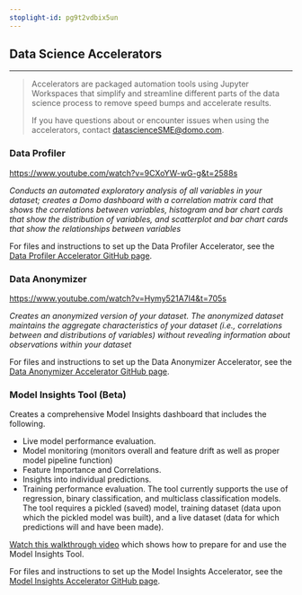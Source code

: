 ```yaml
---
stoplight-id: pg9t2vdbix5un
---
```


## Data Science Accelerators
---
<!-- theme: info -->

> Accelerators are packaged automation tools using Jupyter Workspaces that simplify and streamline different parts of the data science process to remove speed bumps and accelerate results.
>
> If you have questions about or encounter issues when using the accelerators, contact datascienceSME@domo.com.


### Data Profiler

https://www.youtube.com/watch?v=9CXoYW-wG-g&t=2588s

*Conducts an automated exploratory analysis of all variables in your dataset; creates a Domo dashboard with a correlation matrix card that shows the correlations between variables, histogram and bar chart cards that show the distribution of variables, and scatterplot and bar chart cards that show the relationships between variables* 

For files and instructions to set up the Data Profiler Accelerator, see the [Data Profiler Accelerator GitHub page](https://github.com/domoinc/domo-data-science-resources/tree/main/data_science_accelerators/data_profiler). 


### Data Anonymizer

https://www.youtube.com/watch?v=Hymy521A7l4&t=705s

*Creates an anonymized version of your dataset. The anonymized dataset maintains the aggregate characteristics of your dataset (i.e., correlations between and distributions of variables) without revealing information about observations within your dataset*

For files and instructions to set up the Data Anonymizer Accelerator, see the [Data Anonymizer Accelerator GitHub page](https://github.com/domoinc/domo-data-science-resources/tree/main/data_science_accelerators/data_anonymizer). 



### Model Insights Tool (Beta)

Creates a comprehensive Model Insights dashboard that includes the following.
- Live model performance evaluation.
- Model monitoring (monitors overall and feature drift as well as proper model pipeline function)
- Feature Importance and Correlations.
- Insights into individual predictions.
- Training performance evaluation.
The tool currently supports the use of regression, binary classification, and multiclass classification models.
  The tool requires a pickled (saved) model, training dataset (data upon which the pickled model was built), and a live dataset (data for which predictions will and have been made).

[Watch this walkthrough video](https://drive.google.com/file/d/1C7ssyocGBzC-ahXOCMODI8acta28yPHY/view) which shows how to prepare for and use the Model Insights Tool.

For files and instructions to set up the Model Insights Accelerator, see the [Model Insights Accelerator GitHub page](https://github.com/domoinc/domo-data-science-resources/tree/main/data_science_accelerators/model_insights). 



